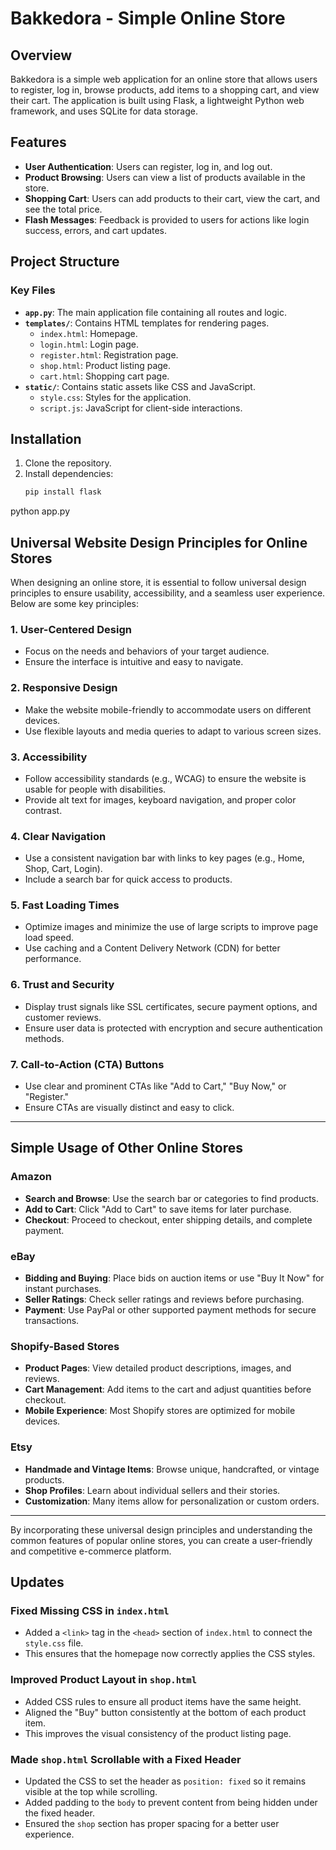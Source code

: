 # Bakkedora - Simple Online Store

## Overview
Bakkedora is a simple web application for an online store that allows users to register, log in, browse products, add items to a shopping cart, and view their cart. The application is built using Flask, a lightweight Python web framework, and uses SQLite for data storage.

## Features
- **User Authentication**: Users can register, log in, and log out.
- **Product Browsing**: Users can view a list of products available in the store.
- **Shopping Cart**: Users can add products to their cart, view the cart, and see the total price.
- **Flash Messages**: Feedback is provided to users for actions like login success, errors, and cart updates.

## Project Structure

### Key Files
- **`app.py`**: The main application file containing all routes and logic.
- **`templates/`**: Contains HTML templates for rendering pages.
  - `index.html`: Homepage.
  - `login.html`: Login page.
  - `register.html`: Registration page.
  - `shop.html`: Product listing page.
  - `cart.html`: Shopping cart page.
- **`static/`**: Contains static assets like CSS and JavaScript.
  - `style.css`: Styles for the application.
  - `script.js`: JavaScript for client-side interactions.

## Installation
1. Clone the repository.
2. Install dependencies:
   ```bash
   pip install flask
python app.py

## Universal Website Design Principles for Online Stores

When designing an online store, it is essential to follow universal design principles to ensure usability, accessibility, and a seamless user experience. Below are some key principles:

### 1. **User-Centered Design**
   - Focus on the needs and behaviors of your target audience.
   - Ensure the interface is intuitive and easy to navigate.

### 2. **Responsive Design**
   - Make the website mobile-friendly to accommodate users on different devices.
   - Use flexible layouts and media queries to adapt to various screen sizes.

### 3. **Accessibility**
   - Follow accessibility standards (e.g., WCAG) to ensure the website is usable for people with disabilities.
   - Provide alt text for images, keyboard navigation, and proper color contrast.

### 4. **Clear Navigation**
   - Use a consistent navigation bar with links to key pages (e.g., Home, Shop, Cart, Login).
   - Include a search bar for quick access to products.

### 5. **Fast Loading Times**
   - Optimize images and minimize the use of large scripts to improve page load speed.
   - Use caching and a Content Delivery Network (CDN) for better performance.

### 6. **Trust and Security**
   - Display trust signals like SSL certificates, secure payment options, and customer reviews.
   - Ensure user data is protected with encryption and secure authentication methods.

### 7. **Call-to-Action (CTA) Buttons**
   - Use clear and prominent CTAs like "Add to Cart," "Buy Now," or "Register."
   - Ensure CTAs are visually distinct and easy to click.

---

## Simple Usage of Other Online Stores

### Amazon
- **Search and Browse**: Use the search bar or categories to find products.
- **Add to Cart**: Click "Add to Cart" to save items for later purchase.
- **Checkout**: Proceed to checkout, enter shipping details, and complete payment.

### eBay
- **Bidding and Buying**: Place bids on auction items or use "Buy It Now" for instant purchases.
- **Seller Ratings**: Check seller ratings and reviews before purchasing.
- **Payment**: Use PayPal or other supported payment methods for secure transactions.

### Shopify-Based Stores
- **Product Pages**: View detailed product descriptions, images, and reviews.
- **Cart Management**: Add items to the cart and adjust quantities before checkout.
- **Mobile Experience**: Most Shopify stores are optimized for mobile devices.

### Etsy
- **Handmade and Vintage Items**: Browse unique, handcrafted, or vintage products.
- **Shop Profiles**: Learn about individual sellers and their stories.
- **Customization**: Many items allow for personalization or custom orders.

---

By incorporating these universal design principles and understanding the common features of popular online stores, you can create a user-friendly and competitive e-commerce platform.

## Updates

### Fixed Missing CSS in `index.html`
- Added a `<link>` tag in the `<head>` section of `index.html` to connect the `style.css` file.
- This ensures that the homepage now correctly applies the CSS styles.

### Improved Product Layout in `shop.html`
- Added CSS rules to ensure all product items have the same height.
- Aligned the "Buy" button consistently at the bottom of each product item.
- This improves the visual consistency of the product listing page.

### Made `shop.html` Scrollable with a Fixed Header
- Updated the CSS to set the header as `position: fixed` so it remains visible at the top while scrolling.
- Added padding to the `body` to prevent content from being hidden under the fixed header.
- Ensured the `shop` section has proper spacing for a better user experience.